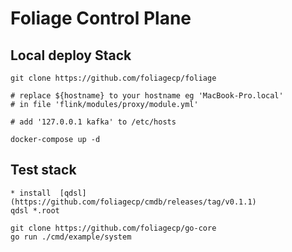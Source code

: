 # Foliage Control Plane
## Local deploy Stack
```
git clone https://github.com/foliagecp/foliage

# replace ${hostname} to your hostname eg 'MacBook-Pro.local'
# in file 'flink/modules/proxy/module.yml'

# add '127.0.0.1 kafka' to /etc/hosts

docker-compose up -d
```

## Test stack
```
* install  [qdsl](https://github.com/foliagecp/cmdb/releases/tag/v0.1.1)
qdsl *.root

git clone https://github.com/foliagecp/go-core
go run ./cmd/example/system

```

